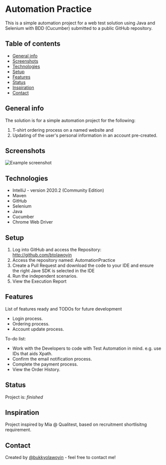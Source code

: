 # Automation Practice

This is a simple automation project for a web test solution using Java and Selenium with BDD (Cucumber) submitted to a public GitHub repository.

## Table of contents
* [General info](#general-info)
* [Screenshots](#screenshots)
* [Technologies](#technologies)
* [Setup](#setup)
* [Features](#features)
* [Status](#status)
* [Inspiration](#inspiration)
* [Contact](#contact)

## General info
The solution is for a simple automation project for the following:
1. T-shirt ordering process on a named website and
2. Updating of the user's personal information in an account pre-created.

## Screenshots
![Example screenshot](./img/screenshot.png)

## Technologies
* IntelliJ - version 2020.2 (Community Edition)
* Maven
* GitHub
* Selenium
* Java
* Cucumber
* Chrome Web Driver

## Setup
1. Log into GitHub and access the Repository: http://github.com/btolawoyin
2. Access the repository named: AutomationPractice
3. Create a Pull Request and download the code to your IDE and ensure the right Jave SDK is selected in the IDE
4. Run the independent scenarios.
5. View the Execution Report

## Features
List of features ready and TODOs for future development
* Login process.
* Ordering process.
* Account update process.

To-do list:
* Work with the Developers to code with Test Automation in mind. e.g. use IDs that aids Xpath.
* Confirm the email notification process.
* Complete the payment process.
* View the Order History.

## Status
Project is: _finished_

## Inspiration
Project inspired by Mia @ Qualitest, based on recruitment shortlisitng requirement.

## Contact
Created by [@bukkyolawoyin](https://www.linkedin.com/) - feel free to contact me!